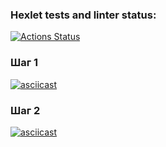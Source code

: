 ### Hexlet tests and linter status:
[![Actions Status](https://github.com/derevyankindenis/frontend-testing-react-project-lvl2/workflows/hexlet-check/badge.svg)](https://github.com/derevyankindenis/frontend-testing-react-project-lvl2/actions)

### Шаг 1
[![asciicast](https://asciinema.org/a/kPw1mwUsOvIOxJwtudckNCVzs.svg)](https://asciinema.org/a/kPw1mwUsOvIOxJwtudckNCVzs)

### Шаг 2
[![asciicast](https://asciinema.org/a/0ZbK1pgYGOSMAFTbNyciN1FS7.svg)](https://asciinema.org/a/0ZbK1pgYGOSMAFTbNyciN1FS7)